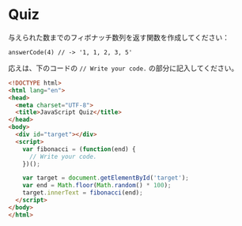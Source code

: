 # Quiz

与えられた数までのフィボナッチ数列を返す関数を作成してください：

`answerCode(4) // -> '1, 1, 2, 3, 5'`

応えは、下のコードの `// Write your code.` の部分に記入してください。

```html
<!DOCTYPE html>
<html lang="en">
<head>
  <meta charset="UTF-8">
  <title>JavaScript Quiz</title>
</head>
<body>
  <div id="target"></div>
  <script>
    var fibonacci = (function(end) {
      // Write your code.
    })();

    var target = document.getElementById('target');
    var end = Math.floor(Math.random() * 100);
    target.innerText = fibonacci(end);
  </script>
</body>
</html>
```
